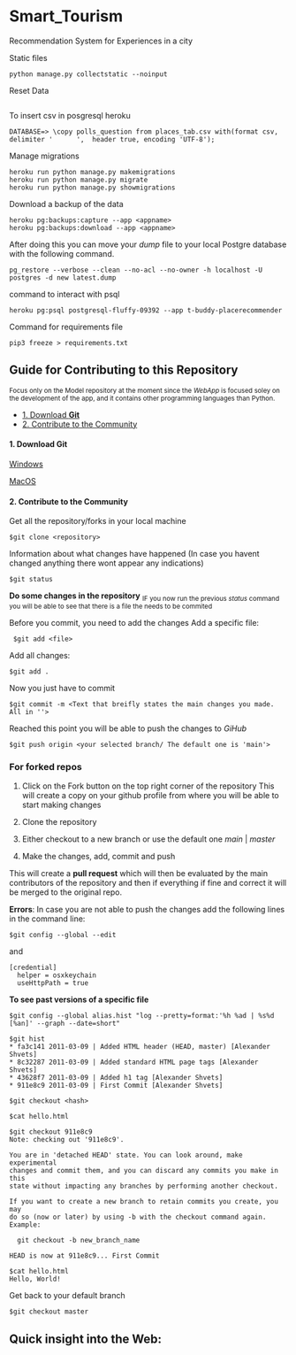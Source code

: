 # Smart_Tourism
Recommendation System for Experiences in a city

Static files
```
python manage.py collectstatic --noinput
```

Reset Data
```command

```

To insert csv in posgresql heroku
```command
DATABASE=> \copy polls_question from places_tab.csv with(format csv, delimiter '      ',  header true, encoding 'UTF-8');
```

Manage migrations
```command
heroku run python manage.py makemigrations
heroku run python manage.py migrate
heroku run python manage.py showmigrations
```

Download a backup of the data
```command
heroku pg:backups:capture --app <appname>
heroku pg:backups:download --app <appname>
```
After doing this you can move your _dump_ file to your local Postgre database with the following command.

```command
pg_restore --verbose --clean --no-acl --no-owner -h localhost -U postgres -d new latest.dump
```

command to interact with psql
```command
heroku pg:psql postgresql-fluffy-09392 --app t-buddy-placerecommender
```

Command for requirements file
```command
pip3 freeze > requirements.txt
```

## Guide for Contributing to this Repository
<sub>Focus only on the Model repository at the moment since the _WebApp_ is focused soley on the development of the app, and it contains other programming languages than Python.</sub>

* [1. Download **Git**](#0)
* [2. Contribute to the Community](#1)


<a id='0'></a>
#### 1. Download **Git**
[Windows](https://youtu.be/pIbxvTsjqLw)

[MacOS](https://www.youtube.com/watch?v=hMEyBtsuAJE)

<a id='1'></a>
#### 2. Contribute to the Community

Get all the repository/forks in your local machine
```command
$git clone <repository>
```
Information about what changes have happened (In case you havent changed anything there wont appear any indications)
```command
$git status
```
**Do some changes in the repository**
<sub> IF you now run the previous _status_ command you will be able to see that there is a file the needs to be commited</sub>

Before you commit, you need to add the changes
Add a specific file:
```command
 $git add <file>
```
Add all changes:
```
$git add .
```
Now you just have to commit
```
$git commit -m <Text that breifly states the main changes you made. All in ''>
```
Reached this point you will be able to push the changes to _GiHub_
```
$git push origin <your selected branch/ The default one is 'main'>
```

### For forked repos

1. Click on the Fork button on the top right corner of the repository
This will create a copy on your github profile from where you will be able to start making changes

2. Clone the repository
3. Either checkout to a new branch or use the default one _main_ | _master_
4. Make the changes, add, commit and push

This will create a **pull request** which will then be evaluated by the main contributors of the repository and then if everything if fine and correct it will be merged to the original repo.

**Errors**:
In case you are not able to push the changes add the following lines in the command line:
```command
$git config --global --edit
```
 and 
```command
[credential]
  helper = osxkeychain
  useHttpPath = true
```

**To see past versions of a specific file**
```command
$git config --global alias.hist "log --pretty=format:'%h %ad | %s%d [%an]' --graph --date=short"
```
```command
$git hist
* fa3c141 2011-03-09 | Added HTML header (HEAD, master) [Alexander Shvets]
* 8c32287 2011-03-09 | Added standard HTML page tags [Alexander Shvets]
* 43628f7 2011-03-09 | Added h1 tag [Alexander Shvets]
* 911e8c9 2011-03-09 | First Commit [Alexander Shvets]
```
```command
$git checkout <hash>
```
```command
$cat hello.html
```
```command
$git checkout 911e8c9
Note: checking out '911e8c9'.

You are in 'detached HEAD' state. You can look around, make experimental
changes and commit them, and you can discard any commits you make in this
state without impacting any branches by performing another checkout.

If you want to create a new branch to retain commits you create, you may
do so (now or later) by using -b with the checkout command again. Example:

  git checkout -b new_branch_name

HEAD is now at 911e8c9... First Commit
```
```command
$cat hello.html
Hello, World!
```
Get back to your default branch
```command
$git checkout master
```

## Quick insight into the Web:

<img src=''>




  
  
  
  
  
  
  
  
  
  
  
  
  
  
  
  
  
  
  
  
  
  
  

